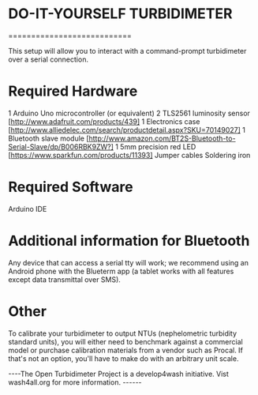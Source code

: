 DO-IT-YOURSELF TURBIDIMETER
===========================
===========================

This setup will allow you to interact with a command-prompt turbidimeter over a serial connection.

Required Hardware
=================

1 Arduino Uno microcontroller (or equivalent)
2 TLS2561 luminosity sensor [http://www.adafruit.com/products/439]
1 Electronics case [http://www.alliedelec.com/search/productdetail.aspx?SKU=70149027]
1 Bluetooth slave module [http://www.amazon.com/BT2S-Bluetooth-to-Serial-Slave/dp/B006RBK9ZW?]
1 5mm precision red LED [https://www.sparkfun.com/products/11393]
  Jumper cables
  Soldering iron

Required Software
==================
Arduino IDE

Additional information for Bluetooth
==================

 Any device that can access a serial tty will work; we recommend using an Android phone with the Blueterm app (a tablet works with all features except data transmittal over SMS).

Other
===========

 To calibrate your turbidimeter to output NTUs (nephelometric turbidity standard units), you will either need to benchmark against a commercial model or purchase calibration materials from a vendor such as Procal. If that's not  an option, you'll have to make do with an arbitrary unit scale.

----The Open Turbidimeter Project is a develop4wash initiative. Vist wash4all.org for more information. ------

